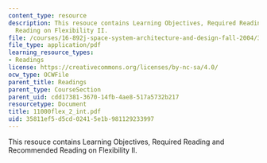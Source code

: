 ```yaml
---
content_type: resource
description: This resouce contains Learning Objectives, Required Reading and Recommended
  Reading on Flexibility II.
file: /courses/16-892j-space-system-architecture-and-design-fall-2004/35811ef5d5cd02415e1b981129233997_11000flex_2_int.pdf
file_type: application/pdf
learning_resource_types:
- Readings
license: https://creativecommons.org/licenses/by-nc-sa/4.0/
ocw_type: OCWFile
parent_title: Readings
parent_type: CourseSection
parent_uid: cdd17381-3670-14fb-4ae8-517a5732b217
resourcetype: Document
title: 11000flex_2_int.pdf
uid: 35811ef5-d5cd-0241-5e1b-981129233997
---
```

This resouce contains Learning Objectives, Required Reading and Recommended Reading on Flexibility II.